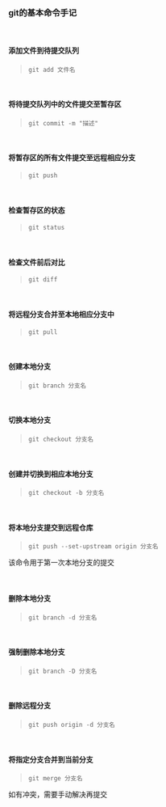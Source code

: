 ### git的基本命令手记

<br/>

#### 添加文件到待提交队列

> `git add 文件名`

<br/>

#### 将待提交队列中的文件提交至暂存区

> `git commit -m "描述"` 

<br/>

#### 将暂存区的所有文件提交至远程相应分支

> `git push` 

<br/>

#### 检查暂存区的状态

> `git status`

<br/>

#### 检查文件前后对比

> `git diff`

<br/>

#### 将远程分支合并至本地相应分支中

> `git pull` 

<br/>

#### 创建本地分支

> `git branch 分支名` 


<br/>

#### 切换本地分支

> `git checkout 分支名` 

<br/>

#### 创建并切换到相应本地分支

> `git checkout -b 分支名` 


<br/>

#### 将本地分支提交到远程仓库

> `git push --set-upstream origin 分支名` 

该命令用于第一次本地分支的提交

<br/>

#### 删除本地分支

> `git branch -d 分支名`


<br/>

#### 强制删除本地分支

> `git branch -D 分支名`

<br/>

#### 删除远程分支

> `git push origin -d 分支名`


<br/>

#### 将指定分支合并到当前分支

> `git merge 分支名`

如有冲突，需要手动解决再提交

